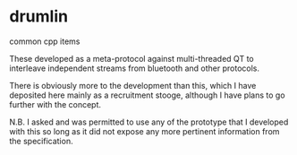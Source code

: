 # drumlin
common cpp items

These developed as a meta-protocol against multi-threaded QT to interleave independent 
streams from bluetooth and other protocols.

There is obviously more to the development than this, which I have deposited here mainly as
a recruitment stooge, although I have plans to go further with the concept.

N.B. I asked and was permitted to use any of the prototype that I developed with this so long
as it did not expose any more pertinent information from the specification.
